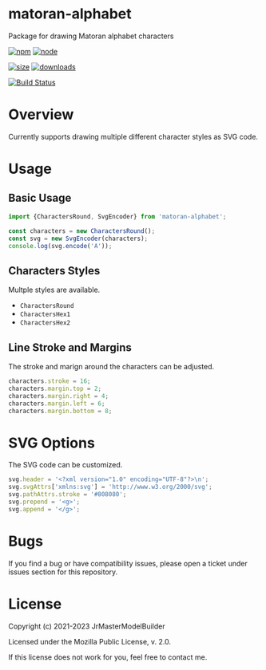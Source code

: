 # matoran-alphabet

Package for drawing Matoran alphabet characters

[![npm](https://img.shields.io/npm/v/matoran-alphabet.svg)](https://npmjs.com/package/matoran-alphabet)
[![node](https://img.shields.io/node/v/matoran-alphabet.svg)](https://nodejs.org)

[![size](https://packagephobia.now.sh/badge?p=matoran-alphabet)](https://packagephobia.now.sh/result?p=matoran-alphabet)
[![downloads](https://img.shields.io/npm/dm/matoran-alphabet.svg)](https://npmcharts.com/compare/matoran-alphabet?minimal=true)

[![Build Status](https://github.com/JrMasterModelBuilder/matoran-alphabet/workflows/main/badge.svg)](https://github.com/JrMasterModelBuilder/matoran-alphabet/actions?query=workflow%3Amain+branch%3Amain)

# Overview

Currently supports drawing multiple different character styles as SVG code.

# Usage

## Basic Usage

```js
import {CharactersRound, SvgEncoder} from 'matoran-alphabet';

const characters = new CharactersRound();
const svg = new SvgEncoder(characters);
console.log(svg.encode('A'));
```

## Characters Styles

Multple styles are available.

-   `CharactersRound`
-   `CharactersHex1`
-   `CharactersHex2`

## Line Stroke and Margins

The stroke and marign around the characters can be adjusted.

```js
characters.stroke = 16;
characters.margin.top = 2;
characters.margin.right = 4;
characters.margin.left = 6;
characters.margin.bottom = 8;
```

# SVG Options

The SVG code can be customized.

```js
svg.header = '<?xml version="1.0" encoding="UTF-8"?>\n';
svg.svgAttrs['xmlns:svg'] = 'http://www.w3.org/2000/svg';
svg.pathAttrs.stroke = '#808080';
svg.prepend = '<g>';
svg.append = '</g>';
```

# Bugs

If you find a bug or have compatibility issues, please open a ticket under issues section for this repository.

# License

Copyright (c) 2021-2023 JrMasterModelBuilder

Licensed under the Mozilla Public License, v. 2.0.

If this license does not work for you, feel free to contact me.
